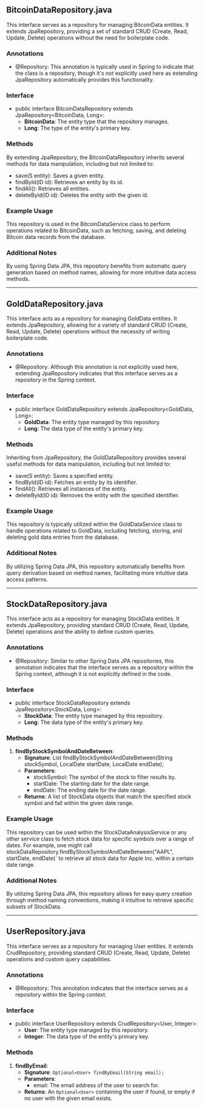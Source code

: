 ## BitcoinDataRepository.java

This interface serves as a repository for managing BitcoinData entities. It extends JpaRepository, providing a set of standard CRUD (Create, Read, Update, Delete) operations without the need for boilerplate code.

### Annotations 
- @Repository: This annotation is typically used in Spring to indicate that the class is a repository, though it's not explicitly used here as extending JpaRepository automatically provides this functionality.

### Interface
- public interface BitcoinDataRepository extends JpaRepository<BitcoinData, Long>:
  - **BitcoinData**: The entity type that the repository manages.
  - **Long**: The type of the entity's primary key.

### Methods
By extending JpaRepository, the BitcoinDataRepository inherits several methods for data manipulation, including but not limited to:
- save(S entity): Saves a given entity.
- findById(ID id): Retrieves an entity by its id.
- findAll(): Retrieves all entities.
- deleteById(ID id): Deletes the entity with the given id.

### Example Usage
This repository is used in the BitcoinDataService class to perform operations related to BitcoinData, such as fetching, saving, and deleting Bitcoin data records from the database.

### Additional Notes
By using Spring Data JPA, this repository benefits from automatic query generation based on method names, allowing for more intuitive data access methods.

---
## GoldDataRepository.java

This interface acts as a repository for managing GoldData entities. It extends JpaRepository, allowing for a variety of standard CRUD (Create, Read, Update, Delete) operations without the necessity of writing boilerplate code.

### Annotations
- @Repository: Although this annotation is not explicitly used here, extending JpaRepository indicates that this interface serves as a repository in the Spring context.

### Interface
- public interface GoldDataRepository extends JpaRepository<GoldData, Long>:
  - **GoldData**: The entity type managed by this repository.
  - **Long**: The data type of the entity's primary key.

### Methods
Inheriting from JpaRepository, the GoldDataRepository provides several useful methods for data manipulation, including but not limited to:
- save(S entity): Saves a specified entity.
- findById(ID id): Fetches an entity by its identifier.
- findAll(): Retrieves all instances of the entity.
- deleteById(ID id): Removes the entity with the specified identifier.

### Example Usage
This repository is typically utilized within the GoldDataService class to handle operations related to GoldData, including fetching, storing, and deleting gold data entries from the database.

### Additional Notes
By utilizing Spring Data JPA, this repository automatically benefits from query derivation based on method names, facilitating more intuitive data access patterns.

---


## StockDataRepository.java

This interface acts as a repository for managing StockData entities. It extends JpaRepository, providing standard CRUD (Create, Read, Update, Delete) operations and the ability to define custom queries.

### Annotations
- @Repository: Similar to other Spring Data JPA repositories, this annotation indicates that the interface serves as a repository within the Spring context, although it is not explicitly defined in the code.

### Interface
- public interface StockDataRepository extends JpaRepository<StockData, Long>:
  - **StockData**: The entity type managed by this repository.
  - **Long**: The data type of the entity's primary key.

### Methods

1. **findByStockSymbolAndDateBetween**:
   - **Signature**: List<StockData> findByStockSymbolAndDateBetween(String stockSymbol, LocalDate startDate, LocalDate endDate);
   - **Parameters**:
     - stockSymbol: The symbol of the stock to filter results by.
     - startDate: The starting date for the date range.
     - endDate: The ending date for the date range.
   - **Returns**: A list of StockData objects that match the specified stock symbol and fall within the given date range.

### Example Usage
This repository can be used within the StockDataAnalysisService or any other service class to fetch stock data for specific symbols over a range of dates. For example, one might call stockDataRepository.findByStockSymbolAndDateBetween("AAPL", startDate, endDate)` to retrieve all stock data for Apple Inc. within a certain date range.

### Additional Notes
By utilizing Spring Data JPA, this repository allows for easy query creation through method naming conventions, making it intuitive to retrieve specific subsets of StockData.

---
## UserRepository.java

This interface serves as a repository for managing User entities. It extends CrudRepository, providing standard CRUD (Create, Read, Update, Delete) operations and custom query capabilities.

### Annotations
- @Repository: This annotation indicates that the interface serves as a repository within the Spring context.

### Interface
- public interface UserRepository extends CrudRepository<User, Integer>:
  - **User**: The entity type managed by this repository.
  - **Integer**: The data type of the entity's primary key.

### Methods

1. **findByEmail**:
   - **Signature**: `Optional<User> findByEmail(String email);`
   - **Parameters**:
     - email: The email address of the user to search for.
   - **Returns**: An `Optional<User>` containing the user if found, or empty if no user with the given email exists.
